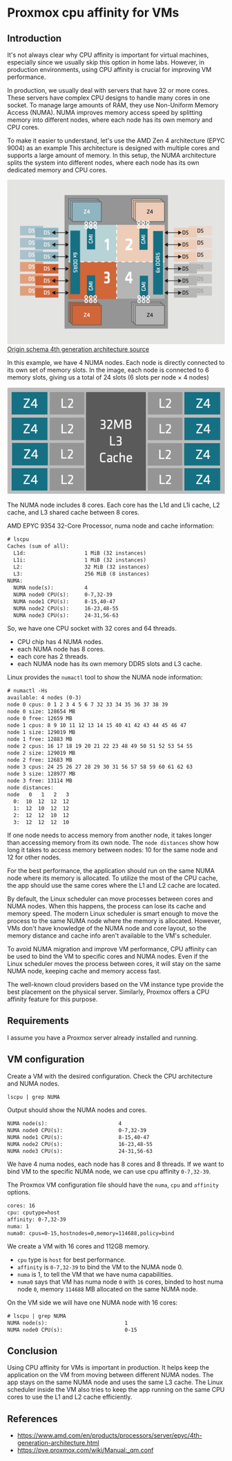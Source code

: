 # Proxmox cpu affinity for VMs

## Introduction

It's not always clear why CPU affinity is important for virtual machines, especially since we usually skip this option in home labs. However, in production environments, using CPU affinity is crucial for improving VM performance.

In production, we usually deal with servers that have 32 or more cores.
These servers have complex CPU designs to handle many cores in one socket.
To manage large amounts of RAM, they use Non-Uniform Memory Access (NUMA).
NUMA improves memory access speed by splitting memory into different nodes, where each node has its own memory and CPU cores.

To make it easier to understand, let's use the AMD Zen 4 architecture (EPYC 9004) as an example
This architecture is designed with multiple cores and supports a large amount of memory.
In this setup, the NUMA architecture splits the system into different nodes, where each node has its own dedicated memory and CPU cores.

![AMD Zen 4 architecture](./img/numa.png)
[Origin schema 4th generation architecture source](https://www.amd.com/en/products/processors/server/epyc/4th-generation-architecture.html)

In this example, we have 4 NUMA nodes.
Each node is directly connected to its own set of memory slots.
In the image, each node is connected to 6 memory slots, giving us a total of 24 slots (6 slots per node × 4 nodes)

![AMD Zen 4 Node schema](./img/cores.png)

The NUMA node includes 8 cores.
Each core has the L1d and L1i cache, L2 cache, and L3 shared cache between 8 cores.

AMD EPYC 9354 32-Core Processor, numa node and cache information:

```shell
# lscpu
Caches (sum of all):
  L1d:                   1 MiB (32 instances)
  L1i:                   1 MiB (32 instances)
  L2:                    32 MiB (32 instances)
  L3:                    256 MiB (8 instances)
NUMA:
  NUMA node(s):          4
  NUMA node0 CPU(s):     0-7,32-39
  NUMA node1 CPU(s):     8-15,40-47
  NUMA node2 CPU(s):     16-23,48-55
  NUMA node3 CPU(s):     24-31,56-63
```

So, we have one CPU socket with 32 cores and 64 threads.
* CPU chip has 4 NUMA nodes.
* each NUMA node has 8 cores.
* each core has 2 threads.
* each NUMA node has its own memory DDR5 slots and L3 cache.

Linux provides the `numactl` tool to show the NUMA node information:

```shell
# numactl -Hs
available: 4 nodes (0-3)
node 0 cpus: 0 1 2 3 4 5 6 7 32 33 34 35 36 37 38 39
node 0 size: 128654 MB
node 0 free: 12659 MB
node 1 cpus: 8 9 10 11 12 13 14 15 40 41 42 43 44 45 46 47
node 1 size: 129019 MB
node 1 free: 12883 MB
node 2 cpus: 16 17 18 19 20 21 22 23 48 49 50 51 52 53 54 55
node 2 size: 129019 MB
node 2 free: 12683 MB
node 3 cpus: 24 25 26 27 28 29 30 31 56 57 58 59 60 61 62 63
node 3 size: 128977 MB
node 3 free: 13114 MB
node distances:
node   0   1   2   3
  0:  10  12  12  12
  1:  12  10  12  12
  2:  12  12  10  12
  3:  12  12  12  10
```

If one node needs to access memory from another node, it takes longer than accessing memory from its own node.
The `node distances` show how long it takes to access memory between nodes: 10 for the same node and 12 for other nodes.

For the best performance, the application should run on the same NUMA node where its memory is allocated.
To utilize the most of the CPU cache, the app should use the same cores where the L1 and L2 cache are located.

By default, the Linux scheduler can move processes between cores and NUMA nodes.
When this happens, the process can lose its cache and memory speed.
The modern Linux scheduler is smart enough to move the process to the same NUMA node where the memory is allocated.
However, VMs don't have knowledge of the NUMA node and core layout, so the memory distance and cache info aren't available to the VM's scheduler.

To avoid NUMA migration and improve VM performance, CPU affinity can be used to bind the VM to specific cores and NUMA nodes.
Even if the Linux scheduler moves the process between cores, it will stay on the same NUMA node, keeping cache and memory access fast.

The well-known cloud providers based on the VM instance type provide the best placement on the physical server.
Similarly, Proxmox offers a CPU affinity feature for this purpose.

## Requirements

I assume you have a Proxmox server already installed and running.

## VM configuration

Create a VM with the desired configuration.
Check the CPU architecture and NUMA nodes.

```shell
lscpu | grep NUMA
```

Output should show the NUMA nodes and cores.

```shell
NUMA node(s):                       4
NUMA node0 CPU(s):                  0-7,32-39
NUMA node1 CPU(s):                  8-15,40-47
NUMA node2 CPU(s):                  16-23,48-55
NUMA node3 CPU(s):                  24-31,56-63
```

We have 4 numa nodes, each node has 8 cores and 8 threads.
If we want to bind VM to the specific NUMA node, we can use cpu affinity `0-7,32-39`.

The Proxmox VM configuration file should have the `numa`, `cpu` and `affinity` options.

```shell
cores: 16
cpu: cputype=host
affinity: 0-7,32-39
numa: 1
numa0: cpus=0-15,hostnodes=0,memory=114688,policy=bind
```

We create a VM with 16 cores and 112GB memory.
* `cpu` type is `host` for best performance.
* `affinity` is `0-7,32-39` to bind the VM to the NUMA node 0.
* `numa` is 1, to tell the VM that we have numa capabilities.
* `numa0` says that VM has numa node `0` with `16` cores, binded to host numa node `0`, memory `114688` MB allocated on the same NUMA node.

On the VM side we will have one NUMA node with 16 cores:

```shell
# lscpu | grep NUMA
NUMA node(s):                         1
NUMA node0 CPU(s):                    0-15
```

## Conclusion

Using CPU affinity for VMs is important in production.
It helps keep the application on the VM from moving between different NUMA nodes.
The app stays on the same NUMA node and uses the same L3 cache.
The Linux scheduler inside the VM also tries to keep the app running on the same CPU cores to use the L1 and L2 cache efficiently.

## References

* https://www.amd.com/en/products/processors/server/epyc/4th-generation-architecture.html
* https://pve.proxmox.com/wiki/Manual:_qm.conf
